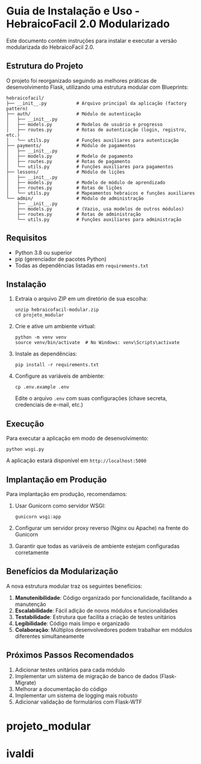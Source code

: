 # Guia de Instalação e Uso - HebraicoFacil 2.0 Modularizado

Este documento contém instruções para instalar e executar a versão modularizada do HebraicoFacil 2.0.

## Estrutura do Projeto

O projeto foi reorganizado seguindo as melhores práticas de desenvolvimento Flask, utilizando uma estrutura modular com Blueprints:

```
hebraicofacil/
├── __init__.py           # Arquivo principal da aplicação (factory pattern)
├── auth/                 # Módulo de autenticação
│   ├── __init__.py
│   ├── models.py         # Modelos de usuário e progresso
│   ├── routes.py         # Rotas de autenticação (login, registro, etc.)
│   └── utils.py          # Funções auxiliares para autenticação
├── payments/             # Módulo de pagamentos
│   ├── __init__.py
│   ├── models.py         # Modelo de pagamento
│   ├── routes.py         # Rotas de pagamento
│   └── utils.py          # Funções auxiliares para pagamentos
├── lessons/              # Módulo de lições
│   ├── __init__.py
│   ├── models.py         # Modelo de módulo de aprendizado
│   ├── routes.py         # Rotas de lições
│   └── utils.py          # Mapeamentos hebraicos e funções auxiliares
└── admin/                # Módulo de administração
    ├── __init__.py
    ├── models.py         # (Vazio, usa modelos de outros módulos)
    ├── routes.py         # Rotas de administração
    └── utils.py          # Funções auxiliares para administração
```

## Requisitos

- Python 3.8 ou superior
- pip (gerenciador de pacotes Python)
- Todas as dependências listadas em `requirements.txt`

## Instalação

1. Extraia o arquivo ZIP em um diretório de sua escolha:
   ```
   unzip hebraicofacil-modular.zip
   cd projeto_modular
   ```

2. Crie e ative um ambiente virtual:
   ```
   python -m venv venv
   source venv/bin/activate  # No Windows: venv\Scripts\activate
   ```

3. Instale as dependências:
   ```
   pip install -r requirements.txt
   ```

4. Configure as variáveis de ambiente:
   ```
   cp .env.example .env
   ```
   Edite o arquivo `.env` com suas configurações (chave secreta, credenciais de e-mail, etc.)

## Execução

Para executar a aplicação em modo de desenvolvimento:

```
python wsgi.py
```

A aplicação estará disponível em `http://localhost:5000`

## Implantação em Produção

Para implantação em produção, recomendamos:

1. Usar Gunicorn como servidor WSGI:
   ```
   gunicorn wsgi:app
   ```

2. Configurar um servidor proxy reverso (Nginx ou Apache) na frente do Gunicorn

3. Garantir que todas as variáveis de ambiente estejam configuradas corretamente

## Benefícios da Modularização

A nova estrutura modular traz os seguintes benefícios:

1. **Manutenibilidade**: Código organizado por funcionalidade, facilitando a manutenção
2. **Escalabilidade**: Fácil adição de novos módulos e funcionalidades
3. **Testabilidade**: Estrutura que facilita a criação de testes unitários
4. **Legibilidade**: Código mais limpo e organizado
5. **Colaboração**: Múltiplos desenvolvedores podem trabalhar em módulos diferentes simultaneamente

## Próximos Passos Recomendados

1. Adicionar testes unitários para cada módulo
2. Implementar um sistema de migração de banco de dados (Flask-Migrate)
3. Melhorar a documentação do código
4. Implementar um sistema de logging mais robusto
5. Adicionar validação de formulários com Flask-WTF
# projeto_modular
# ivaldi
